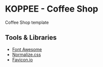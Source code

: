 <h1>KOPPEE - Coffee Shop</h1>
<p>Coffee Shop template</p>

<h2>Tools & Libraries</h2>
<ul>
    <li><a href="https://fontawesome.com/">Font Awesome</a></li>
    <li><a href="https://necolas.github.io/normalize.css/">Normalize.css</a></li>
    <li><a href="https://favicon.io/">Favicon.io</a></li>
</ul>